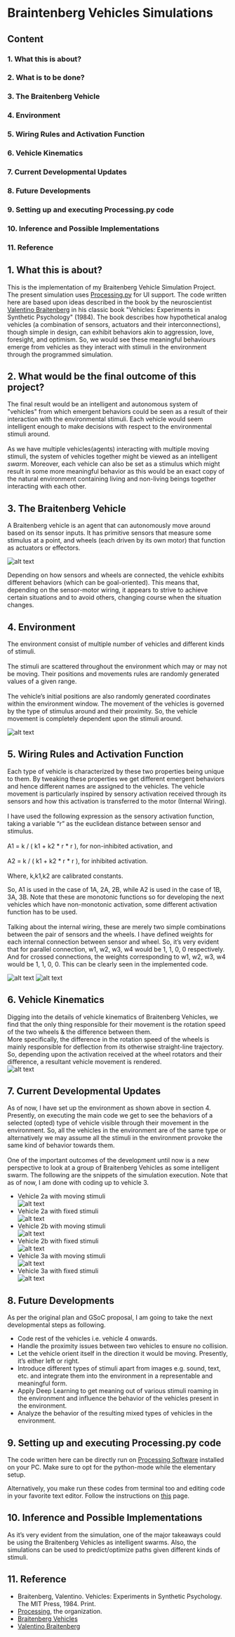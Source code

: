 # Braintenberg Vehicles Simulations
## Content
### 1. What this is about?
### 2. What is to be done?
### 3. The Braitenberg Vehicle
### 4. Environment
### 5. Wiring Rules and Activation Function
### 6. Vehicle Kinematics
### 7. Current Developmental Updates
### 8. Future Developments 
### 9. Setting up and executing Processing.py code
### 10. Inference and Possible Implementations 
### 11. Reference

## 1. What this is about?
This is the implementation of my Braitenberg Vehicle Simulation Project. The present simulation uses [Processing.py](https://py.processing.org/) for UI support. The code written here are based upon ideas described in the book by the neuroscientist [Valentino Braitenberg](https://en.wikipedia.org/wiki/Valentino_Braitenberg) in his classic book "Vehicles: Experiments in Synthetic Psychology" (1984). The book describes how hypothetical analog vehicles (a combination of sensors, actuators and their interconnections), though simple in design, can exhibit behaviors akin to aggression, love, foresight, and optimism. So, we would see these meaningful behaviours emerge from vehicles as they interact with stimuli in the environment through the programmed simulation.

## 2. What would be the final outcome of this project?
The final result would be an intelligent and autonomous system of "vehicles" from which emergent behaviors could be seen as a result of their interaction with the environmental stimuli. Each vehicle would seem intelligent enough to make decisions with respect to the environmental stimuli around.
<br><br>
As we have multiple vehicles(agents) interacting with multiple moving stimuli, the system of vehicles together might be viewed as an intelligent *swarm*. Moreover, each vehicle can also be set as a stimulus which might result in some more meaningful behavior as this would be an exact copy of the natural environment containing living and non-living beings together interacting with each other.


## 3. The Braitenberg Vehicle
A Braitenberg vehicle is an agent that can autonomously move around based on its sensor inputs. It has primitive sensors that measure some stimulus at a point, and wheels (each driven by its own motor) that function as actuators or effectors.

![alt text](https://github.com/ankiitgupta7/Simulations-of-Braitenberg-Vehicles/blob/master/Images/dimensions.png)

Depending on how sensors and wheels are connected, the vehicle exhibits different behaviors (which can be goal-oriented). This means that, depending on the sensor-motor wiring, it appears to strive to achieve certain situations and to avoid others, changing course when the situation changes.

## 4. Environment
The environment consist of multiple number of vehicles and different kinds of stimuli. 
<br><br>
The stimuli are scattered throughout the environment which may or may not be moving. Their positions and movements rules are randomly generated values of a given range.
<br><br>
The vehicle’s initial positions are also randomly generated coordinates within the environment window. The movement of the vehicles is governed by the type of stimulus around and their proximity. So, the vehicle movement is completely dependent upon the stimuli around.

![alt text](https://github.com/ankiitgupta7/Simulations-of-Braitenberg-Vehicles/blob/master/Images/Environment.png)

## 5. Wiring Rules and Activation Function
Each type of vehicle is characterized by these two properties being unique to them. By tweaking these properties we get different emergent behaviors and hence different names are assigned to the vehicles. The vehicle movement is particularly inspired by sensory activation received through its sensors and how this activation is transferred to the motor (Internal Wiring).
<br><br>
I have used the following expression as the sensory activation function, taking a variable “r” as the euclidean distance between sensor and stimulus.
 <br><br>
A1 = k / ( k1 + k2 * r * r ), for non-inhibited activation, and
<br><br> 
A2 = k / ( k1 + k2 * r * r ), for inhibited activation.
<br><br>
Where, k,k1,k2 are calibrated constants.


So, A1 is used in the case of 1A, 2A, 2B, while A2 is used in the case of 1B, 3A, 3B. Note that these are monotonic functions so for developing the next vehicles which have non-monotonic activation, some different activation function has to be used.
 <br><br>
Talking about the internal wiring, these are merely two simple combinations between the pair of sensors and the wheels. I have defined weights for each internal connection between sensor and wheel. So, it’s very evident that for parallel connection, w1, w2, w3, w4 would be 1, 1, 0, 0 respectively. And for crossed connections, the weights corresponding to w1, w2, w3, w4 would be 1, 1, 0, 0. This can be clearly seen in the implemented code.
<br>

![alt text](https://github.com/ankiitgupta7/Simulations-of-Braitenberg-Vehicles/blob/master/Images/parallel.png)
![alt text](https://github.com/ankiitgupta7/Simulations-of-Braitenberg-Vehicles/blob/master/Images/crossed.png)


## 6. Vehicle Kinematics
Digging into the details of vehicle kinematics of Braitenberg Vehicles, we find that the only thing responsible for their movement is the rotation speed of the two wheels & the difference between them. 
<br>
More specifically, the difference in the rotation speed of the wheels is mainly responsible for deflection from its otherwise straight-line trajectory. So, depending upon the activation received at the wheel rotators and their difference, a resultant vehicle movement is rendered.
<br>
![alt text](https://github.com/ankiitgupta7/Simulations-of-Braitenberg-Vehicles/blob/master/Images/kinematics.png)

## 7. Current Developmental Updates
As of now, I have set up the environment as shown above in section 4. Presently, on executing the main code we get to see the behaviors of a selected (opted) type of vehicle visible through their movement in the environment. So, all the vehicles in the environment are of the same type or alternatively we may assume all the stimuli in the environment provoke the same kind of behavior towards them.
<br><br>
One of the important outcomes of the development until now is a new perspective to look at a group of Braitenberg Vehicles as some intelligent swarm. The following are the snippets of the simulation execution. Note that as of now, I am done with coding up to vehicle 3.
<br>
* Vehicle 2a with moving stimuli <br>
![alt text](https://github.com/ankiitgupta7/Simulations-of-Braitenberg-Vehicles/blob/master/recordings/moving_2a.gif)
* Vehicle 2a with fixed stimuli <br>
![alt text](https://github.com/ankiitgupta7/Simulations-of-Braitenberg-Vehicles/blob/master/recordings/rest_2a.gif)
* Vehicle 2b with moving stimuli <br>
![alt text](https://github.com/ankiitgupta7/Simulations-of-Braitenberg-Vehicles/blob/master/recordings/moving_2b.gif)
* Vehicle 2b with fixed stimuli <br>
![alt text](https://github.com/ankiitgupta7/Simulations-of-Braitenberg-Vehicles/blob/master/recordings/rest_2b.gif)
* Vehicle 3a with moving stimuli <br>
![alt text](https://github.com/ankiitgupta7/Simulations-of-Braitenberg-Vehicles/blob/master/recordings/moving_3a.gif)
* Vehicle 3a with fixed stimuli <br>
![alt text](https://github.com/ankiitgupta7/Simulations-of-Braitenberg-Vehicles/blob/master/recordings/rest_3a.gif)

## 8. Future Developments 
As per the original plan and GSoC proposal, I am going to take the next developmental steps as following.
* Code rest of the vehicles i.e. vehicle 4 onwards.
* Handle the proximity issues between two vehicles to ensure no collision.
* Let the vehicle orient itself in the direction it would be moving. Presently, it’s either left or right.
* Introduce different types of stimuli apart from images e.g. sound, text, etc. and integrate them into the environment in a representable and meaningful form.
* Apply Deep Learning to get meaning out of various stimuli roaming in the environment and influence the behavior of the vehicles present in the environment.
* Analyze the behavior of the resulting mixed types of vehicles in the environment.


## 9. Setting up and executing Processing.py code
The code written here can be directly run on [Processing Software](https://processing.org/download/) installed on your PC. Make sure to opt for the python-mode while the elementary setup.

Alternatively, you make run these codes from terminal too and editing code in your favorite text editor. Follow the instructions on [this](https://py.processing.org/tutorials/command-line/) page.

## 10. Inference and Possible Implementations 
As it’s very evident from the simulation, one of the major takeaways could be using the Braitenberg Vehicles as intelligent swarms. Also, the simulations can be used to predict/optimize paths given different kinds of stimuli.


## 11. Reference
* Braitenberg, Valentino. Vehicles: Experiments in Synthetic Psychology. The MIT Press, 1984. Print.
* [Processing](https://processing.org/), the organization.
* [Braitenberg Vehicles](https://en.wikipedia.org/wiki/Braitenberg_vehicle)
* [Valentino Braitenberg](https://en.wikipedia.org/wiki/Valentino_Braitenberg)
